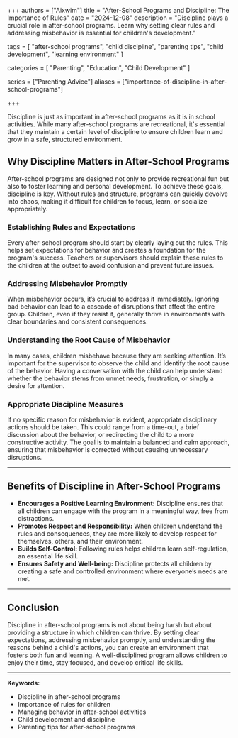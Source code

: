 +++
authors = ["Aixwim"]
title = "After-School Programs and Discipline: The Importance of Rules"
date = "2024-12-08"
description = "Discipline plays a crucial role in after-school programs. Learn why setting clear rules and addressing misbehavior is essential for children's development."

tags = [
  "after-school programs",
  "child discipline",
  "parenting tips",
  "child development",
  "learning environment"
]

categories = [
  "Parenting",
  "Education",
  "Child Development"
]

series = ["Parenting Advice"]
aliases = ["importance-of-discipline-in-after-school-programs"]

+++

Discipline is just as important in after-school programs as it is in school activities. While many after-school programs are recreational, it's essential that they maintain a certain level of discipline to ensure children learn and grow in a safe, structured environment.

<!--more-->

## Why Discipline Matters in After-School Programs

After-school programs are designed not only to provide recreational fun but also to foster learning and personal development. To achieve these goals, discipline is key. Without rules and structure, programs can quickly devolve into chaos, making it difficult for children to focus, learn, or socialize appropriately.

### Establishing Rules and Expectations

Every after-school program should start by clearly laying out the rules. This helps set expectations for behavior and creates a foundation for the program's success. Teachers or supervisors should explain these rules to the children at the outset to avoid confusion and prevent future issues.

### Addressing Misbehavior Promptly

When misbehavior occurs, it’s crucial to address it immediately. Ignoring bad behavior can lead to a cascade of disruptions that affect the entire group. Children, even if they resist it, generally thrive in environments with clear boundaries and consistent consequences.

### Understanding the Root Cause of Misbehavior

In many cases, children misbehave because they are seeking attention. It’s important for the supervisor to observe the child and identify the root cause of the behavior. Having a conversation with the child can help understand whether the behavior stems from unmet needs, frustration, or simply a desire for attention. 

### Appropriate Discipline Measures

If no specific reason for misbehavior is evident, appropriate disciplinary actions should be taken. This could range from a time-out, a brief discussion about the behavior, or redirecting the child to a more constructive activity. The goal is to maintain a balanced and calm approach, ensuring that misbehavior is corrected without causing unnecessary disruptions.

---

## Benefits of Discipline in After-School Programs

- **Encourages a Positive Learning Environment:** Discipline ensures that all children can engage with the program in a meaningful way, free from distractions.
- **Promotes Respect and Responsibility:** When children understand the rules and consequences, they are more likely to develop respect for themselves, others, and their environment.
- **Builds Self-Control:** Following rules helps children learn self-regulation, an essential life skill.
- **Ensures Safety and Well-being:** Discipline protects all children by creating a safe and controlled environment where everyone’s needs are met.

---

## Conclusion

Discipline in after-school programs is not about being harsh but about providing a structure in which children can thrive. By setting clear expectations, addressing misbehavior promptly, and understanding the reasons behind a child's actions, you can create an environment that fosters both fun and learning. A well-disciplined program allows children to enjoy their time, stay focused, and develop critical life skills.

---

**Keywords:**
- Discipline in after-school programs
- Importance of rules for children
- Managing behavior in after-school activities
- Child development and discipline
- Parenting tips for after-school programs

